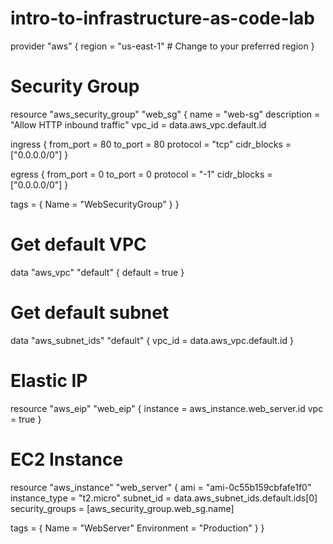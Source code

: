 # intro-to-infrastructure-as-code-lab

provider "aws" {
  region = "us-east-1"  # Change to your preferred region
}

# Security Group
resource "aws_security_group" "web_sg" {
  name        = "web-sg"
  description = "Allow HTTP inbound traffic"
  vpc_id      = data.aws_vpc.default.id

  ingress {
    from_port   = 80
    to_port     = 80
    protocol    = "tcp"
    cidr_blocks = ["0.0.0.0/0"]
  }

  egress {
    from_port   = 0
    to_port     = 0
    protocol    = "-1"
    cidr_blocks = ["0.0.0.0/0"]
  }

  tags = {
    Name = "WebSecurityGroup"
  }
}

# Get default VPC
data "aws_vpc" "default" {
  default = true
}

# Get default subnet
data "aws_subnet_ids" "default" {
  vpc_id = data.aws_vpc.default.id
}

# Elastic IP
resource "aws_eip" "web_eip" {
  instance = aws_instance.web_server.id
  vpc      = true
}

# EC2 Instance
resource "aws_instance" "web_server" {
  ami           = "ami-0c55b159cbfafe1f0"
  instance_type = "t2.micro"
  subnet_id     = data.aws_subnet_ids.default.ids[0]
  security_groups = [aws_security_group.web_sg.name]

  tags = {
    Name        = "WebServer"
    Environment = "Production"
  }
}

